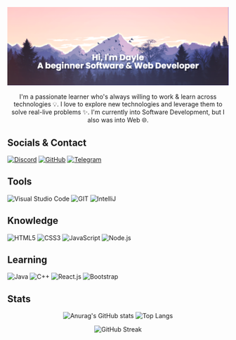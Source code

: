 [![Header Banner](https://github.com/DayleSacoto/daylesacoto/blob/master/assets/banner.png)](https://github.com/DayleSacoto)

<p align="center">
    I'm a passionate learner who's always willing to work & learn across technologies 💡. I love to explore new technologies and leverage them to solve real-live problems ✨. I'm currently into Software Development, but I also was into Web 🌐. 
</p> 

<h2>Socials & Contact</h2>

[![Discord](https://img.shields.io/badge/discord-161616?style=for-the-badge&logo=discord)](http://discordapp.com/users/401363666601246720) 
[![GitHub](https://img.shields.io/badge/github-161616?style=for-the-badge&logo=github)](https://github.com/DayleSacoto)
[![Telegram](https://img.shields.io/badge/Telegram-161616?style=for-the-badge&logo=Telegram)](https://t.me/SacotoDayle) 

<h2>Tools</h2>

![Visual Studio Code](https://img.shields.io/badge/VSCode-161616?style=for-the-badge&logo=visualstudiocode&logoColor=24ABF2)
![GIT](https://img.shields.io/badge/git-161616?style=for-the-badge&logo=git)
![IntelliJ](https://img.shields.io/badge/IntelliJ-161616?style=for-the-badge&logo=intellijidea)


<h2>Knowledge</h2>

![HTML5](https://img.shields.io/badge/HTLM5-161616?style=for-the-badge&logo=html5)
![CSS3](https://img.shields.io/badge/CSS3-161616?style=for-the-badge&logo=CSS3&logoColor=1572B6)
![JavaScript](https://img.shields.io/badge/javascript-161616?style=for-the-badge&logo=javascript)
![Node.js](https://img.shields.io/badge/Node.js-161616?style=for-the-badge&logo=Node.JS)

<h2>Learning</h2>

![Java](https://img.shields.io/badge/JDK-161616?style=for-the-badge&logo=openjdk&logoColor=EF3337)
![C++](https://img.shields.io/badge/c++-161616?style=for-the-badge&logo=c%2B%2B&logoColor=659BD3)
![React.js](https://img.shields.io/badge/react.js-161616?style=for-the-badge&logo=react)
![Bootstrap](https://img.shields.io/badge/Bootstrap-161616?style=for-the-badge&logo=Bootstrap)


<h2>Stats</h2>
<div align="center">

![Anurag's GitHub stats](https://github-readme-stats.vercel.app/api?username=daylesacoto&hide_border=true&show_icons=true&theme=dark&title_color=9D98C2&icon_color=9D98C2)
![Top Langs](https://github-readme-stats.vercel.app/api/top-langs/?username=daylesacoto&hide_border=true&theme=dark&title_color=9D98C2)

![GitHub Streak](http://github-readme-streak-stats.herokuapp.com?user=DayleSacoto&theme=dark&hide_border=true&ring=9D98C2&fire=9D98C2&currStreakLabel=9D98C2)
</div>


